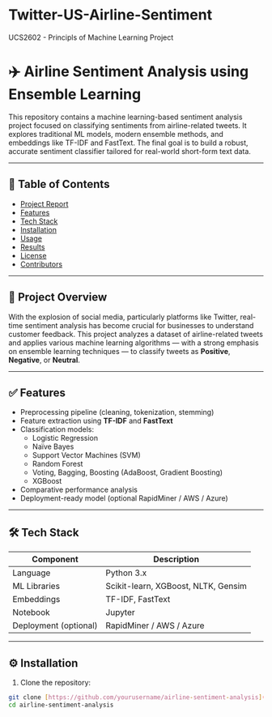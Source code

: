 # Twitter-US-Airline-Sentiment
 UCS2602 - Principls of Machine Learning Project
# ✈️ Airline Sentiment Analysis using Ensemble Learning

This repository contains a machine learning-based sentiment analysis project focused on classifying sentiments from airline-related tweets. It explores traditional ML models, modern ensemble methods, and embeddings like TF-IDF and FastText. The final goal is to build a robust, accurate sentiment classifier tailored for real-world short-form text data.

---

## 📌 Table of Contents
- [Project Report](#project-report)
- [Features](#features)
- [Tech Stack](#tech-stack)
- [Installation](#installation)
- [Usage](#usage)
- [Results](#results)
- [License](#license)
- [Contributors](#contributors)

---

## 🧠 Project Overview

With the explosion of social media, particularly platforms like Twitter, real-time sentiment analysis has become crucial for businesses to understand customer feedback. This project analyzes a dataset of airline-related tweets and applies various machine learning algorithms — with a strong emphasis on ensemble learning techniques — to classify tweets as **Positive**, **Negative**, or **Neutral**.

---

## ✅ Features

- Preprocessing pipeline (cleaning, tokenization, stemming)
- Feature extraction using **TF-IDF** and **FastText**
- Classification models:
  - Logistic Regression
  - Naïve Bayes
  - Support Vector Machines (SVM)
  - Random Forest
  - Voting, Bagging, Boosting (AdaBoost, Gradient Boosting)
  - XGBoost
- Comparative performance analysis
- Deployment-ready model (optional RapidMiner / AWS / Azure)

---

## 🛠️ Tech Stack

| Component | Description |
|----------|-------------|
| Language | Python 3.x |
| ML Libraries | Scikit-learn, XGBoost, NLTK, Gensim |
| Embeddings | TF-IDF, FastText |
| Notebook | Jupyter |
| Deployment (optional) | RapidMiner / AWS / Azure |

---

## ⚙️ Installation

1. Clone the repository:
```bash
git clone [https://github.com/yourusername/airline-sentiment-analysis](https://github.com/srk9904/Twitter-US-Airline-Sentiment.git]
cd airline-sentiment-analysis
